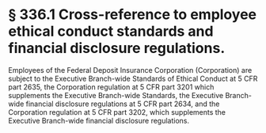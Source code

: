# § 336.1   Cross-reference to employee ethical conduct standards and financial disclosure regulations.

Employees of the Federal Deposit Insurance Corporation (Corporation) are subject to the Executive Branch-wide Standards of Ethical Conduct at 5 CFR part 2635, the Corporation regulation at 5 CFR part 3201 which supplements the Executive Branch-wide Standards, the Executive Branch-wide financial disclosure regulations at 5 CFR part 2634, and the Corporation regulation at 5 CFR part 3202, which supplements the Executive Branch-wide financial disclosure regulations.




